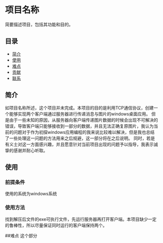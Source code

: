 # 项目名称

简要描述项目，包括其功能和目的。

## 目录

- [简介](#简介)
- [使用](#使用)
- [难点](#难点)
- [贡献](#贡献)
- [联系](#联系)

## 简介

如项目名称所述，这个项目并未完成。本项目的目的是利用TCP通信协议，创建一个能够实现两个客户端通过服务器进行传递消息与图片的windows桌面应用。
但是由于一些未知的原因，从服务器向客户端传递图片数据的时候会出现不可解决的错误，导致客户端只能够接收到一部分的数据，并且无法正确复原图片，我认为当前的问题对于作为初探windows应用编程的我来说比较难以解决，但是我也总结了一些处理这一问题的方法用来之后规避，这一部分将在之后说明。
同时，若是有义士对这一方面感兴趣，并且愿意针对当前项目出现的问题予以指导，我表示诚挚的感谢并耐心听取。

## 使用

### 前提条件

使用的系统为windows系统

### 使用方法

找到解压后文件的exe可执行文件，先运行服务器再打开客户端。本项目缺少一定的鲁棒性，所以尽量保证同时运行的客户端保持两个。

##难点
这个部分
